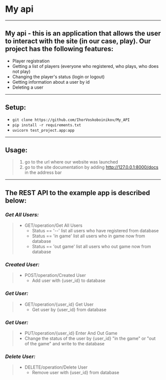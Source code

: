 # **My api**
___
## My api - this is an application that allows the user to interact with the site (in our case, play). Our project has the following features:

+  Player registration
+ Getting a list of players (everyone who registered, who plays, who does not play)
+ Changing the player's status (login or logout)
+ Getting information about a user by id
+ Deleting a user
___

## Setup:

+ ```git clone https://github.com/IhorVoskoboinikov/My_API```
+ ```pip install -r requirements.txt```
+ ```uvicorn test_project.app:app```
___

## Usage:

> 1. go to the url where our website was launched
> 2. go to the site documentation by adding http://127.0.0.1:8000/docs in the address bar
___

## The REST API to the example app is described below:
### _Get All Users:_
> + GET/operation/Get All Users
>   + Status == '--'  list all users who have registered from database
>   + Status == 'in game'  list all users who in game now from database
>   + Status == 'out game'  list all users who out game now from database

### _Created User:_
> + POST/operation/Created User
>   + Add user with {user_id} to database

### _Get User:_
> + GET/operation/{user_id} Get User
>   + Get user by {user_id} from database

### _Get User:_
> +  PUT/operation/{user_id} Enter And Out Game
>   + Change the status of the user by {user_id} "in the game" or "out of the game" and write to the database

### _Delete User:_
> + DELETE/operation/Delete User
>   + Remove user with {user_id} from database